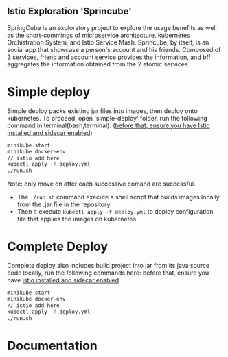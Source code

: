 Istio Exploration 'Sprincube'
---------------------------
SpringCube is an exploratory project to explore the usage benefits as well as the short-commings of microservice architecture,
kubernetes Orchistration System, and Istio Service Mash. Sprincube, by itself, is an social app that showcase a person's account and his friends. Composed of 3 services, friend and 
account service provides the information, and bff aggregates the information obtained from the 2 atomic services. 

# Simple deploy
Simple deploy packs existing jar files into images, then deploy onto kubernetes. 
To proceed, open 'simple-deploy' folder, run the following command in terminal(bash,terminal): 
([before that, ensure you have Istio installed and sidecar enabled]())
```bash
minikube start
minikube docker-env
// istio add here
kubectl apply -f deploy.yml
./run.sh
``` 
Note: only move on after each successive comand are successful.
- The `./run.sh` command execute a shell script that builds images locally from the .jar file in the repository
- Then it execute `kubectl apply -f deploy.yml` to deploy configuration file that applies the images on kubernetes

# Complete Deploy
Complete deploy also includes build project into jar from its java source code locally, run the following commands here:
before that, ensure you have [istio installed and sidecar enabled](documentation)
```bash
minikube start
minikube docker-env
// istio add here
kubectl apply -f deploy.yml
./run.sh
```

# Documentation


